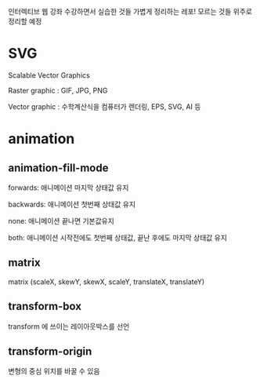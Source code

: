 인터렉티브 웹 강좌 수강하면서 실습한 것들 가볍게 정리하는 레포!
모르는 것들 위주로 정리할 예정

# SVG

Scalable Vector Graphics

Raster graphic : GIF, JPG, PNG

Vector graphic : 수학계산식을 컴퓨터가 렌더링, EPS, SVG, AI 등

# animation

## animation-fill-mode

forwards: 애니메이션 마지막 상태값 유지

backwards: 애니메이션 첫번째 상태값 유지

none: 애니메이션 끝나면 기본값유지

both: 애니메이션 시작전에도 첫번째 상태값, 끝난 후에도 마지막 상태값 유지

## matrix

matrix (scaleX, skewY, skewX, scaleY, translateX, translateY)

## transform-box

transform 에 쓰이는 레이아웃박스를 선언

## transform-origin

변형의 중심 위치를 바꿀 수 있음
